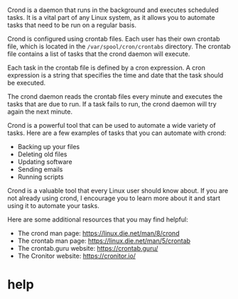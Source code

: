 # 

Crond is a daemon that runs in the background and executes scheduled tasks. It is a vital part of any Linux system, as it allows you to automate tasks that need to be run on a regular basis.

Crond is configured using crontab files. Each user has their own crontab file, which is located in the `/var/spool/cron/crontabs` directory. The crontab file contains a list of tasks that the crond daemon will execute.

Each task in the crontab file is defined by a cron expression. A cron expression is a string that specifies the time and date that the task should be executed.

The crond daemon reads the crontab files every minute and executes the tasks that are due to run. If a task fails to run, the crond daemon will try again the next minute.

Crond is a powerful tool that can be used to automate a wide variety of tasks. Here are a few examples of tasks that you can automate with crond:

* Backing up your files
* Deleting old files
* Updating software
* Sending emails
* Running scripts

Crond is a valuable tool that every Linux user should know about. If you are not already using crond, I encourage you to learn more about it and start using it to automate your tasks.

Here are some additional resources that you may find helpful:

* The crond man page: https://linux.die.net/man/8/crond
* The crontab man page: https://linux.die.net/man/5/crontab
* The crontab.guru website: https://crontab.guru/
* The Cronitor website: https://cronitor.io/




# help 

```

```
